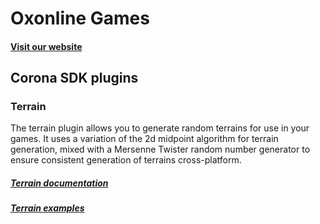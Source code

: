 # Oxonline Games

#### [Visit our website](http://oxonline.net)

## Corona SDK plugins

### Terrain

The terrain plugin allows you to generate random terrains for use in your games. It uses a variation of the 2d midpoint algorithm for terrain generation, mixed with a Mersenne Twister random number generator to ensure consistent generation of terrains cross-platform.

##### [Terrain documentation](terrain/Readme.markdown)
##### [Terrain examples](terrain/examples.markdown)
